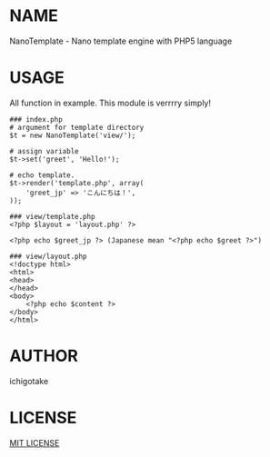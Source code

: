 # NAME

NanoTemplate - Nano template engine with PHP5 language

# USAGE

All function in example. This module is verrrry simply!

    ### index.php
    # argument for template directory
    $t = new NanoTemplate('view/');

    # assign variable
    $t->set('greet', 'Hello!');

    # echo template.
    $t->render('template.php', array(
        'greet_jp' => 'こんにちは！',
    ));

    ### view/template.php
    <?php $layout = 'layout.php' ?>
    
    <?php echo $greet_jp ?> (Japanese mean "<?php echo $greet ?>")

    ### view/layout.php
    <!doctype html>
    <html>
    <head>
    </head>
    <body>
        <?php echo $content ?>
    </body>
    </html>

# AUTHOR

ichigotake

# LICENSE

[MIT LICENSE](http://opensource.org/licenses/MIT)

